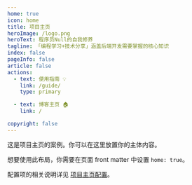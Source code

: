 ```yaml
---
home: true
icon: home
title: 项目主页
heroImage: /logo.png
heroText: 程序员Null的自我修养
tagline: 「编程学习+技术分享」涵盖后端开发需要掌握的核心知识
index: false
pageInfo: false
article: false
actions:
  - text: 使用指南 💡
    link: /guide/
    type: primary

  - text: 博客主页 🏠
    link: /

copyright: false
---
```


这是项目主页的案例。你可以在这里放置你的主体内容。

想要使用此布局，你需要在页面 front matter 中设置 `home: true`。

配置项的相关说明详见 [项目主页配置](https://vuepress-theme-hope.github.io/v2/zh/guide/layout/home/)。
